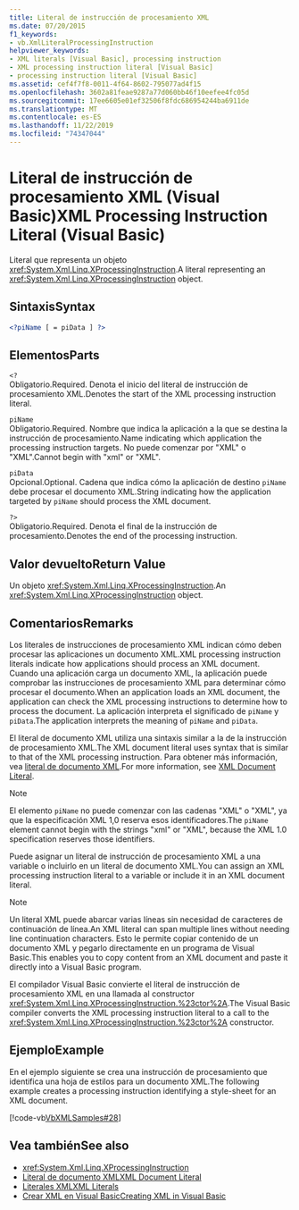 ```yaml
---
title: Literal de instrucción de procesamiento XML
ms.date: 07/20/2015
f1_keywords:
- vb.XmlLiteralProcessingInstruction
helpviewer_keywords:
- XML literals [Visual Basic], processing instruction
- XML processing instruction literal [Visual Basic]
- processing instruction literal [Visual Basic]
ms.assetid: cef4f7f8-0011-4f64-8602-795077ad4f15
ms.openlocfilehash: 3602a81feae9287a77d060bb46f10eefee4fc05d
ms.sourcegitcommit: 17ee6605e01ef32506f8fdc686954244ba6911de
ms.translationtype: MT
ms.contentlocale: es-ES
ms.lasthandoff: 11/22/2019
ms.locfileid: "74347044"
---
```

# <a name="xml-processing-instruction-literal-visual-basic"></a><span data-ttu-id="b3417-102">Literal de instrucción de procesamiento XML (Visual Basic)</span><span class="sxs-lookup"><span data-stu-id="b3417-102">XML Processing Instruction Literal (Visual Basic)</span></span>
<span data-ttu-id="b3417-103">Literal que representa un objeto <xref:System.Xml.Linq.XProcessingInstruction>.</span><span class="sxs-lookup"><span data-stu-id="b3417-103">A literal representing an <xref:System.Xml.Linq.XProcessingInstruction> object.</span></span>  
  
## <a name="syntax"></a><span data-ttu-id="b3417-104">Sintaxis</span><span class="sxs-lookup"><span data-stu-id="b3417-104">Syntax</span></span>  
  
```xml  
<?piName [ = piData ] ?>  
```  
  
## <a name="parts"></a><span data-ttu-id="b3417-105">Elementos</span><span class="sxs-lookup"><span data-stu-id="b3417-105">Parts</span></span>  
 `<?`  
 <span data-ttu-id="b3417-106">Obligatorio.</span><span class="sxs-lookup"><span data-stu-id="b3417-106">Required.</span></span> <span data-ttu-id="b3417-107">Denota el inicio del literal de instrucción de procesamiento XML.</span><span class="sxs-lookup"><span data-stu-id="b3417-107">Denotes the start of the XML processing instruction literal.</span></span>  
  
 `piName`  
 <span data-ttu-id="b3417-108">Obligatorio.</span><span class="sxs-lookup"><span data-stu-id="b3417-108">Required.</span></span> <span data-ttu-id="b3417-109">Nombre que indica la aplicación a la que se destina la instrucción de procesamiento.</span><span class="sxs-lookup"><span data-stu-id="b3417-109">Name indicating which application the processing instruction targets.</span></span> <span data-ttu-id="b3417-110">No puede comenzar por "XML" o "XML".</span><span class="sxs-lookup"><span data-stu-id="b3417-110">Cannot begin with "xml" or "XML".</span></span>  
  
 `piData`  
 <span data-ttu-id="b3417-111">Opcional.</span><span class="sxs-lookup"><span data-stu-id="b3417-111">Optional.</span></span> <span data-ttu-id="b3417-112">Cadena que indica cómo la aplicación de destino `piName` debe procesar el documento XML.</span><span class="sxs-lookup"><span data-stu-id="b3417-112">String indicating how the application targeted by `piName` should process the XML document.</span></span>  
  
 `?>`  
 <span data-ttu-id="b3417-113">Obligatorio.</span><span class="sxs-lookup"><span data-stu-id="b3417-113">Required.</span></span> <span data-ttu-id="b3417-114">Denota el final de la instrucción de procesamiento.</span><span class="sxs-lookup"><span data-stu-id="b3417-114">Denotes the end of the processing instruction.</span></span>  
  
## <a name="return-value"></a><span data-ttu-id="b3417-115">Valor devuelto</span><span class="sxs-lookup"><span data-stu-id="b3417-115">Return Value</span></span>  
 <span data-ttu-id="b3417-116">Un objeto <xref:System.Xml.Linq.XProcessingInstruction>.</span><span class="sxs-lookup"><span data-stu-id="b3417-116">An <xref:System.Xml.Linq.XProcessingInstruction> object.</span></span>  
  
## <a name="remarks"></a><span data-ttu-id="b3417-117">Comentarios</span><span class="sxs-lookup"><span data-stu-id="b3417-117">Remarks</span></span>  
 <span data-ttu-id="b3417-118">Los literales de instrucciones de procesamiento XML indican cómo deben procesar las aplicaciones un documento XML.</span><span class="sxs-lookup"><span data-stu-id="b3417-118">XML processing instruction literals indicate how applications should process an XML document.</span></span> <span data-ttu-id="b3417-119">Cuando una aplicación carga un documento XML, la aplicación puede comprobar las instrucciones de procesamiento XML para determinar cómo procesar el documento.</span><span class="sxs-lookup"><span data-stu-id="b3417-119">When an application loads an XML document, the application can check the XML processing instructions to determine how to process the document.</span></span> <span data-ttu-id="b3417-120">La aplicación interpreta el significado de `piName` y `piData`.</span><span class="sxs-lookup"><span data-stu-id="b3417-120">The application interprets the meaning of `piName` and `piData`.</span></span>  
  
 <span data-ttu-id="b3417-121">El literal de documento XML utiliza una sintaxis similar a la de la instrucción de procesamiento XML.</span><span class="sxs-lookup"><span data-stu-id="b3417-121">The XML document literal uses syntax that is similar to that of the XML processing instruction.</span></span> <span data-ttu-id="b3417-122">Para obtener más información, vea [literal de documento XML](../../../visual-basic/language-reference/xml-literals/xml-document-literal.md).</span><span class="sxs-lookup"><span data-stu-id="b3417-122">For more information, see [XML Document Literal](../../../visual-basic/language-reference/xml-literals/xml-document-literal.md).</span></span>  
  
> [!NOTE]
> <span data-ttu-id="b3417-123">El elemento `piName` no puede comenzar con las cadenas "XML" o "XML", ya que la especificación XML 1,0 reserva esos identificadores.</span><span class="sxs-lookup"><span data-stu-id="b3417-123">The `piName` element cannot begin with the strings "xml" or "XML", because the XML 1.0 specification reserves those identifiers.</span></span>  
  
 <span data-ttu-id="b3417-124">Puede asignar un literal de instrucción de procesamiento XML a una variable o incluirlo en un literal de documento XML.</span><span class="sxs-lookup"><span data-stu-id="b3417-124">You can assign an XML processing instruction literal to a variable or include it in an XML document literal.</span></span>  
  
> [!NOTE]
> <span data-ttu-id="b3417-125">Un literal XML puede abarcar varias líneas sin necesidad de caracteres de continuación de línea.</span><span class="sxs-lookup"><span data-stu-id="b3417-125">An XML literal can span multiple lines without needing line continuation characters.</span></span> <span data-ttu-id="b3417-126">Esto le permite copiar contenido de un documento XML y pegarlo directamente en un programa de Visual Basic.</span><span class="sxs-lookup"><span data-stu-id="b3417-126">This enables you to copy content from an XML document and paste it directly into a Visual Basic program.</span></span>  
  
 <span data-ttu-id="b3417-127">El compilador Visual Basic convierte el literal de instrucción de procesamiento XML en una llamada al constructor <xref:System.Xml.Linq.XProcessingInstruction.%23ctor%2A>.</span><span class="sxs-lookup"><span data-stu-id="b3417-127">The Visual Basic compiler converts the XML processing instruction literal to a call to the <xref:System.Xml.Linq.XProcessingInstruction.%23ctor%2A> constructor.</span></span>  
  
## <a name="example"></a><span data-ttu-id="b3417-128">Ejemplo</span><span class="sxs-lookup"><span data-stu-id="b3417-128">Example</span></span>  
 <span data-ttu-id="b3417-129">En el ejemplo siguiente se crea una instrucción de procesamiento que identifica una hoja de estilos para un documento XML.</span><span class="sxs-lookup"><span data-stu-id="b3417-129">The following example creates a processing instruction identifying a style-sheet for an XML document.</span></span>  
  
 [!code-vb[VbXMLSamples#28](~/samples/snippets/visualbasic/VS_Snippets_VBCSharp/VbXMLSamples/VB/XMLSamples13.vb#28)]  
  
## <a name="see-also"></a><span data-ttu-id="b3417-130">Vea también</span><span class="sxs-lookup"><span data-stu-id="b3417-130">See also</span></span>

- <xref:System.Xml.Linq.XProcessingInstruction>
- [<span data-ttu-id="b3417-131">Literal de documento XML</span><span class="sxs-lookup"><span data-stu-id="b3417-131">XML Document Literal</span></span>](../../../visual-basic/language-reference/xml-literals/xml-document-literal.md)
- [<span data-ttu-id="b3417-132">Literales XML</span><span class="sxs-lookup"><span data-stu-id="b3417-132">XML Literals</span></span>](../../../visual-basic/language-reference/xml-literals/index.md)
- [<span data-ttu-id="b3417-133">Crear XML en Visual Basic</span><span class="sxs-lookup"><span data-stu-id="b3417-133">Creating XML in Visual Basic</span></span>](../../../visual-basic/programming-guide/language-features/xml/creating-xml.md)
